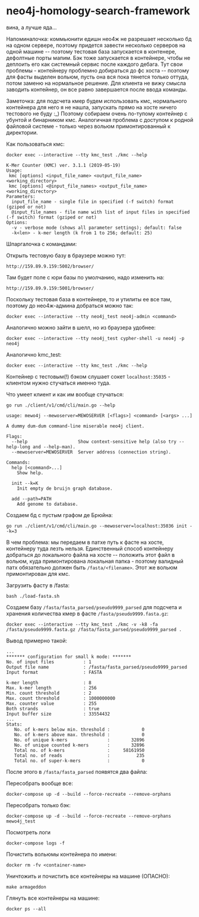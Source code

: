 # neo4j-homology-search-framework

вина, а лучше яда...

Напоминалочка: коммьюнити едишн нео4ж не разрешает несколько бд на одном сервере, поэтому придется завести несколько серверов на одной машине -- поэтому тестовая база запускается в контенере, дефолтные порты мапим. Бэк тоже запускается в контейнере, чтобы не деплоить его как системный сервис после каждого дебага. Тут свои проблемы - контейнеру проблемно добираться до фс хоста -- поэтому для фасты выделен вольюм, пусть она вся пока тянется только оттуда, потом заменю на нормальное решение. Для клиента не вижу смысла заводить контейнер, он все равно завершается после ввода команды.

Заметочка: для подсчета кмер будем использовать кмс, нормального контейнера для него я не нашла, запускать прямо на хосте ничего тестового не буду :_) Поэтому собираем очень по-тупому контейнер с убунтой и бинарником кмс. Аналогичная проблема с доступом к родной файловой системе - только через вольюм примонтированный к директории.

Как пользоваться кмс: 
```
docker exec --interactive --tty kmc_test ./kmc --help
```

```
K-Mer Counter (KMC) ver. 3.1.1 (2019-05-19)
Usage:
 kmc [options] <input_file_name> <output_file_name> <working_directory>
 kmc [options] <@input_file_names> <output_file_name> <working_directory>
Parameters:
  input_file_name - single file in specified (-f switch) format (gziped or not)
  @input_file_names - file name with list of input files in specified (-f switch) format (gziped or not)
Options:
  -v - verbose mode (shows all parameter settings); default: false
  -k<len> - k-mer length (k from 1 to 256; default: 25)

```

Шпаргалочка с командами:   

Открыть тестовую базу в браузере можно тут: 
```
http://159.89.9.159:5002/browser/
```
  
Там будет поле с юри базы по умолчанию, надо изменить на: 
```
http://159.89.9.159:5001/browser/
```
  
Поскольку тестовая база в контейнере, то и утилиты ее все там, поэтому до нео4ж-админа добраться можно так:

```
docker exec --interactive --tty neo4j_test neo4j-admin <command>
```
 

Аналогично можно зайти в шелл, но из браузера удобнее: 

```
docker exec --interactive --tty neo4j_test cypher-shell -u neo4j -p neo4j
```


Аналогично kmc_test: 

```
docker exec --interactive --tty kmc_test ./kmc --help
```

Контейнер с тестовым(!) бэком слушает сокет `localhost:35035` - клиентом нужно стучаться именно туда.

Что умеет клиент и как им вообще стучаться: 
```
go run ./client/v1/cmd/cli/main.go --help
```

```
usage: mewo4j --mewoserver=MEWOSERVER [<flags>] <command> [<args> ...]

A dummy dum-dum command-line miserable neo4j client.

Flags:
  --help                   Show context-sensitive help (also try --help-long and --help-man).
  --mewoserver=MEWOSERVER  Server address (connection string).

Commands:
  help [<command>...]
    Show help.

  init --k=K
    Init empty de bruijn graph database.

  add --path=PATH
    Add genome to database.
```

Создаем бд с пустым графом де Брюйна: 

```
go run ./client/v1/cmd/cli/main.go --mewoserver=localhost:35036 init --k=3
```

В чем проблема: мы передаем в патхе путь к фасте на хосте, контейнеру туда лезть нельзя. Единственный способ контейнеру добраться до локального файла на хосте -- положить этот файл в вольюм, куда примонтирована локальная папка - поэтому валидный патх обязательно должен быть `/fasta/<filename>`. Этот же вольюм примонтирован для кмс.

Загрузить фасту в /fasta:
```
bash ./load-fasta.sh
```

Создаем базу `/fasta/fasta_parsed/pseudo9999_parsed` для подсчета и хранения количества кмер в фасте `/fasta/pseudo9999.fasta.gz`:

```
docker exec --interactive --tty kmc_test ./kmc -v -k8 -fa /fasta/pseudo9999.fasta.gz /fasta/fasta_parsed/pseudo9999_parsed .
```

Вывод примерно такой:
```
...
******* configuration for small k mode: *******
No. of input files           : 1
Output file name             : /fasta/fasta_parsed/pseudo9999_parsed
Input format                 : FASTA

k-mer length                 : 8
Max. k-mer length            : 256
Min. count threshold         : 2
Max. count threshold         : 1000000000
Max. counter value           : 255
Both strands                 : true
Input buffer size            : 33554432
...
Stats:
   No. of k-mers below min. threshold :            0
   No. of k-mers above max. threshold :            0
   No. of unique k-mers               :        32896
   No. of unique counted k-mers       :        32896
   Total no. of k-mers                :     58161950
   Total no. of reads                 :          235
   Total no. of super-k-mers          :            0
```

После этого в `/fasta/fasta_parsed` появятся два файла: 



Пересобрать вообще все:

```
docker-compose up -d --build --force-recreate --remove-orphans
```


Пересобрать только бэк:  

```
docker-compose up -d --build --force-recreate --remove-orphans mewo4j_test
```


Посмотреть логи

```
docker-compose logs -f
```


Почистить вольюмы контейнера по имени: 

```
docker rm -fv <container-name>
```


Уничтожить и почистить все контейнеры на машине (ОПАСНО): 

```
make armageddon
```


Глянуть все контейнеры на машине:

```
docker ps --all
```

